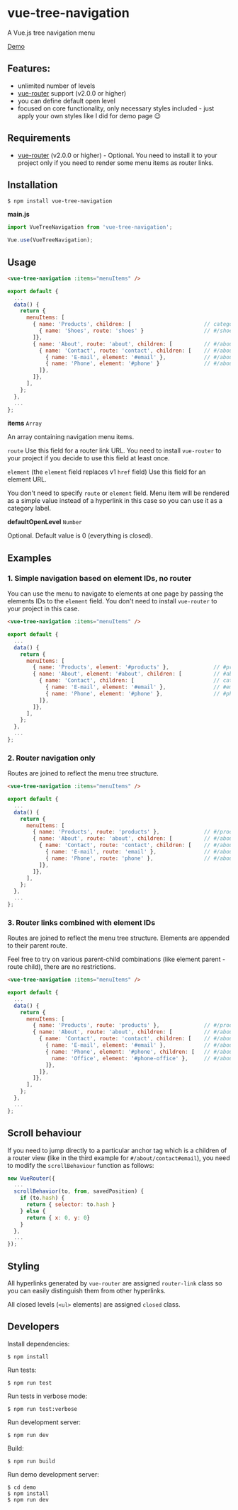 # vue-tree-navigation

A Vue.js tree navigation menu

[Demo](https://vue-tree-navigation.misrob.cz)

## Features:

* unlimited number of levels
* [vue-router](https://router.vuejs.org) support (v2.0.0 or higher)
* you can define default open level
* focused on core functionality, only necessary styles included - just apply your own styles like I did for demo page :wink:

## Requirements

* [vue-router](https://router.vuejs.org) (v2.0.0 or higher) - Optional. You need to install it to your project only if you need to render some menu items as router links.

## Installation

```console
$ npm install vue-tree-navigation
```

**main.js**

```javascript
import VueTreeNavigation from 'vue-tree-navigation';

Vue.use(VueTreeNavigation);
```

## Usage

```html
<vue-tree-navigation :items="menuItems" />
```

```javascript
export default {
  ...
  data() {
    return {
      menuItems: [
        { name: 'Products', children: [                       // category label, leads nowhere
          { name: 'Shoes', route: 'shoes' }                   // #/shoes
        ]},
        { name: 'About', route: 'about', children: [          // #/about
          { name: 'Contact', route: 'contact', children: [    // #/about/contact       
            { name: 'E-mail', element: '#email' },            // #/about/contact#email
            { name: 'Phone', element: '#phone' }              // #/about/contact#phone
          ]},
        ]},
      ],
    };
  },
  ...
};
```

**items** `Array`

An array containing navigation menu items.

`route`
Use this field for a router link URL.
You need to install `vue-router` to your project if you decide to use this field at least once.

`element` (the `element` field replaces v1 `href` field)
Use this field for an element URL.

You don't need to specify `route` or `element` field. Menu item will be rendered as a simple value instead of a hyperlink in this case so you can use it as a category label.

**defaultOpenLevel** `Number`

Optional. Default value is 0 (everything is closed).

## Examples

### 1. Simple navigation based on element IDs, no router

You can use the menu to navigate to elements at one page by passing the elements IDs to the `element` field. You don't need to install `vue-router` to your project in this case.

```html
<vue-tree-navigation :items="menuItems" />
```

```javascript
export default {
  ...
  data() {
    return {
      menuItems: [
        { name: 'Products', element: '#products' },              // #products
        { name: 'About', element: '#about', children: [          // #about
          { name: 'Contact', children: [                         // category label, leads nowhere
            { name: 'E-mail', element: '#email' },               // #email
            { name: 'Phone', element: '#phone' },                // #phone
          ]},
        ]},
      ],
    };
  },
  ...
};
```

### 2. Router navigation only

Routes are joined to reflect the menu tree structure.

```html
<vue-tree-navigation :items="menuItems" />
```

```javascript
export default {
  ...
  data() {
    return {
      menuItems: [
        { name: 'Products', route: 'products' },              // #/products
        { name: 'About', route: 'about', children: [          // #/about
          { name: 'Contact', route: 'contact', children: [    // #/about/contact
            { name: 'E-mail', route: 'email' },               // #/about/contact/email
            { name: 'Phone', route: 'phone' },                // #/about/contact/phone
          ]},
        ]},
      ],
    };
  },
  ...
};
```

### 3. Router links combined with element IDs

Routes are joined to reflect the menu tree structure. Elements are appended to their parent route.

Feel free to try on various parent-child combinations (like element parent - route child), there are no restrictions.

```html
<vue-tree-navigation :items="menuItems" />
```

```javascript
export default {
  ...
  data() {
    return {
      menuItems: [
        { name: 'Products', route: 'products' },              // #/products
        { name: 'About', route: 'about', children: [          // #/about
          { name: 'Contact', route: 'contact', children: [    // #/about/contact       
            { name: 'E-mail', element: '#email' },            // #/about/contact#email
            { name: 'Phone', element: '#phone', children: [   // #/about/contact#phone
              name: 'Office', element: '#phone-office' },     // #/about/contact#phone-office
            ]},             
          ]},
        ]},
      ],
    };
  },
  ...
};
```

## Scroll behaviour

If you need to jump directly to a particular anchor tag which is a children of a router view (like in the third example for `#/about/contact#email`), you need to modify the `scrollBehaviour` function as follows:

```javascript
new VueRouter({
  ...
  scrollBehavior(to, from, savedPosition) {
    if (to.hash) {
      return { selector: to.hash }
    } else {
      return { x: 0, y: 0}
    }
  },
  ...
});
```

## Styling

All hyperlinks generated by `vue-router` are assigned `router-link` class so you can easily distinguish them from other hyperlinks.

All closed levels (`<ul>` elements) are assigned `closed` class.

## Developers

Install dependencies:

```console
$ npm install
```

Run tests:

```console
$ npm run test
```

Run tests in verbose mode:

```console
$ npm run test:verbose
```

Run development server:

```console
$ npm run dev
```

Build:

```console
$ npm run build
```

Run demo development server:

```console
$ cd demo
$ npm install
$ npm run dev
```

